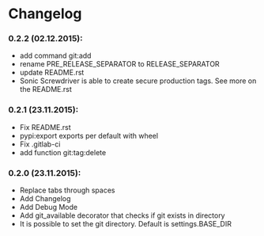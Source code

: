 # Changelog

### 0.2.2 (02.12.2015):
- add command git:add
- rename PRE_RELEASE_SEPARATOR to RELEASE_SEPARATOR
- update README.rst
- Sonic Screwdriver is able to create secure production tags. See more on the README.rst


### 0.2.1 (23.11.2015):
- Fix README.rst
- pypi:export exports per default with wheel
- Fix .gitlab-ci
- add function git:tag:delete


### 0.2.0 (23.11.2015):
- Replace tabs through spaces
- Add Changelog
- Add Debug Mode
- Add git_available decorator that checks if git exists in directory
- It is possible to set the git directory. Default is settings.BASE_DIR

